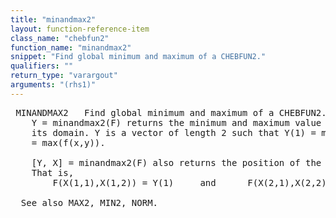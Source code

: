 ```yaml
---
title: "minandmax2"
layout: function-reference-item
class_name: "chebfun2"
function_name: "minandmax2"
snippet: "Find global minimum and maximum of a CHEBFUN2."
qualifiers: ""
return_type: "varargout"
arguments: "(rhs1)"
---
```


<pre class="help-text"> MINANDMAX2   Find global minimum and maximum of a CHEBFUN2.
    Y = minandmax2(F) returns the minimum and maximum value of a CHEBFUN2 over
    its domain. Y is a vector of length 2 such that Y(1) = min(f(x,y)) and Y(2)
    = max(f(x,y)).
 
    [Y, X] = minandmax2(F) also returns the position of the minimum and maximum.
    That is,
        F(X(1,1),X(1,2)) = Y(1)     and      F(X(2,1),X(2,2)) = Y(2)
 
  See also MAX2, MIN2, NORM.
</pre>